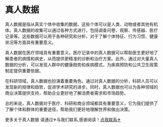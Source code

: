 # 真人数据

真人数据是指从真实个体中收集的数据，这些个体可以是人类、动物或者其他有机体。真人数据的收集可以通过各种方式进行，包括调查问卷、观察、传感器、医疗记录等。这些数据可以用于各种研究和分析，对于了解个体特征、行为习惯、健康状况等方面具有重要意义。

真人数据在医疗领域具有重要意义。医疗记录中的真人数据可以帮助医生更好地了解患者的病情和病史，从而提供更精准的诊断和治疗方案。此外，通过对大量真人数据的分析，可以发现人群中的健康趋势和疾病模式，为疾病预防和公共卫生政策制定提供重要依据。

在科研领域，真人数据也扮演着重要角色。通过对真人数据的分析，科研人员可以发现新的规律和趋势，促进学术研究的进步。同时，真人数据也可以为各种领域的商业决策提供支持，帮助企业更好地了解消费者需求和市场趋势。

总的来说，真人数据对于医疗、科研和商业领域都具有重要意义，它为我们提供了了解个体和群体的重要途径，帮助我们更好地理解世界和做出决策。

更多关于真人数据 请通过✈与我们联系,感谢阅读！[点我联系✈](https://doc.G208.com)